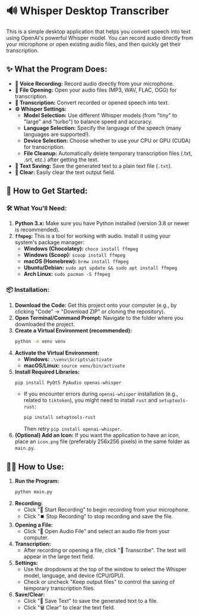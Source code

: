 # 🔊 Whisper Desktop Transcriber

This is a simple desktop application that helps you convert speech into text using OpenAI's powerful Whisper model. You can record audio directly from your microphone or open existing audio files, and then quickly get their transcription.

## ✨ What the Program Does:

*   **🎤 Voice Recording:** Record audio directly from your microphone.
*   **📁 File Opening:** Open your audio files (MP3, WAV, FLAC, OGG) for transcription.
*   **📝 Transcription:** Convert recorded or opened speech into text.
*   **⚙️ Whisper Settings:**
    *   **Model Selection:** Use different Whisper models (from "tiny" to "large" and "turbo") to balance speed and accuracy.
    *   **Language Selection:** Specify the language of the speech (many languages are supported!).
    *   **Device Selection:** Choose whether to use your CPU or GPU (CUDA) for transcription.
    *   **File Cleanup:** Automatically delete temporary transcription files (.txt, .srt, etc.) after getting the text.
*   **💾 Text Saving:** Save the generated text to a plain text file (`.txt`).
*   **🧹 Clear:** Easily clear the text output field.

## 🚀 How to Get Started:

### 🛠️ What You'll Need:

1.  **Python 3.x:** Make sure you have Python installed (version 3.8 or newer is recommended).
2.  **`ffmpeg`:** This is a tool for working with audio. Install it using your system's package manager:
    *   **Windows (Chocolatey):** `choco install ffmpeg`
    *   **Windows (Scoop):** `scoop install ffmpeg`
    *   **macOS (Homebrew):** `brew install ffmpeg`
    *   **Ubuntu/Debian:** `sudo apt update && sudo apt install ffmpeg`
    *   **Arch Linux:** `sudo pacman -S ffmpeg`

### 📦 Installation:

1.  **Download the Code:** Get this project onto your computer (e.g., by clicking "Code" -> "Download ZIP" or cloning the repository).
2.  **Open Terminal/Command Prompt:** Navigate to the folder where you downloaded the project.
3.  **Create a Virtual Environment (recommended):**
    ```bash
    python -m venv venv
    ```
4.  **Activate the Virtual Environment:**
    *   **Windows:** `.\venv\Scripts\activate`
    *   **macOS/Linux:** `source venv/bin/activate`
5.  **Install Required Libraries:**
    ```bash
    pip install PyQt5 PyAudio openai-whisper
    ```
    *   If you encounter errors during `openai-whisper` installation (e.g., related to `tiktoken`), you might need to install `rust` and `setuptools-rust`:
        ```bash
        pip install setuptools-rust
        ```
        Then retry `pip install openai-whisper`.
6.  **(Optional) Add an Icon:** If you want the application to have an icon, place an `icon.png` file (preferably 256x256 pixels) in the same folder as `main.py`.

## 🏃‍♀️ How to Use:

1.  **Run the Program:**
    ```bash
    python main.py
    ```
2.  **Recording:**
    *   Click "🎤 Start Recording" to begin recording from your microphone.
    *   Click "⏹️ Stop Recording" to stop recording and save the file.
3.  **Opening a File:**
    *   Click "📁 Open Audio File" and select an audio file from your computer.
4.  **Transcription:**
    *   After recording or opening a file, click "📝 Transcribe". The text will appear in the large text field.
5.  **Settings:**
    *   Use the dropdowns at the top of the window to select the Whisper model, language, and device (CPU/GPU).
    *   Check or uncheck "Keep output files" to control the saving of temporary transcription files.
6.  **Save/Clear:**
    *   Click "💾 Save Text" to save the generated text to a file.
    *   Click "🗑️ Clear" to clear the text field.